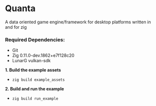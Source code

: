 # Quanta 

A data oriented game engine/framework for desktop platforms written in and for zig

### Required Dependencies: 
- Git
- Zig 0.11.0-dev.1862+e7f128c20
- LunarG vulkan-sdk

**1. Build the example assets**

- `zig build example_assets`

**2. Build and run the example**

- `zig build run_example`